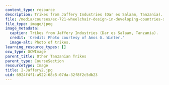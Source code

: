 ```yaml
---
content_type: resource
description: Trikes from Jaffery Industries (Dar es Salaam, Tanzania).
file: /media/courses/ec-721-wheelchair-design-in-developing-countries-spring-2009/6924f4f1a92268c507da32f8f2c5db23_2-Jaffery2.jpg
file_type: image/jpeg
image_metadata:
  caption: Trikes from Jaffery Industries (Dar es Salaam, Tanzania).
  credit: 'Credit: Photo courtesy of Amos G. Winter.'
  image-alt: Photo of trikes.
learning_resource_types: []
ocw_type: OCWImage
parent_title: Other Tanzanian Trikes
parent_type: CourseSection
resourcetype: Image
title: 2-Jaffery2.jpg
uid: 6924f4f1-a922-68c5-07da-32f8f2c5db23
---
```

